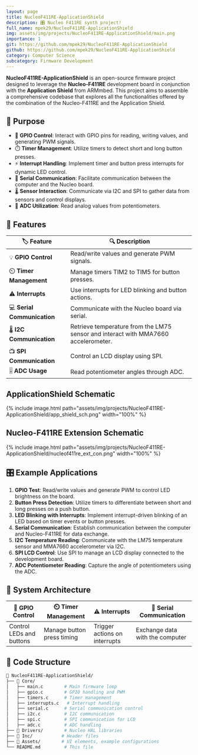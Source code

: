 ```yaml
---
layout: page
title: NucleoF411RE-ApplicationShield
description: 🎛️ Nucleo F411RE synth project!
full_name: mpek29/NucleoF411RE-ApplicationShield
img: assets/img/projects/NucleoF411RE-ApplicationShield/main.png
importance: 1
git: https://github.com/mpek29/NucleoF411RE-ApplicationShield
github: https://github.com/mpek29/NucleoF411RE-ApplicationShield
category: Computer Science
subcategory: Firmware Development
---
```



**NucleoF411RE-ApplicationShield** is an open-source firmware project designed to leverage the **Nucleo-F411RE** development board in conjunction with the **Application Shield** from ARMmbed. This project aims to assemble a comprehensive codebase that explores all the functionalities offered by the combination of the Nucleo-F411RE and the Application Shield.

## 🎯 Purpose

- 🔌 **GPIO Control**: Interact with GPIO pins for reading, writing values, and generating PWM signals.
- ⏱️ **Timer Management**: Utilize timers to detect short and long button presses.
- ⚡ **Interrupt Handling**: Implement timer and button press interrupts for dynamic LED control.
- 💬 **Serial Communication**: Facilitate communication between the computer and the Nucleo board.
- 🌡️ **Sensor Interaction**: Communicate via I2C and SPI to gather data from sensors and control displays.
- 🔄 **ADC Utilization**: Read analog values from potentiometers.

## 📝 Features

| 🏷️ Feature                | 🔍 Description                                 |
|--------------------------|-----------------------------------------------|
| 💡 **GPIO Control**       | Read/write values and generate PWM signals.   |
| ⏲️ **Timer Management**    | Manage timers TIM2 to TIM5 for button presses. |
| ⚠️ **Interrupts**         | Use interrupts for LED blinking and button actions. |
| 💻 **Serial Communication** | Communicate with the Nucleo board via serial. |
| 🌡️ **I2C Communication**  | Retrieve temperature from the LM75 sensor and interact with MMA7660 accelerometer. |
| 📺 **SPI Communication**   | Control an LCD display using SPI.             |
| 🎚️ **ADC Usage**         | Read potentiometer angles through ADC.        |

## ApplicationShield Schematic

{% include image.html path="assets/img/projects/NucleoF411RE-ApplicationShield/app_shield_sch.png" width="100%" %}

## Nucleo-F411RE Extension Schematic

{% include image.html path="assets/img/projects/NucleoF411RE-ApplicationShield/nucleof411re_ext_con.png" width="100%" %}

## 🎛️ Example Applications

1. **GPIO Test**: Read/write values and generate PWM to control LED brightness on the board.
2. **Button Press Detection**: Utilize timers to differentiate between short and long presses on a push button.
3. **LED Blinking with Interrupts**: Implement interrupt-driven blinking of an LED based on timer events or button presses.
4. **Serial Communication**: Establish communication between the computer and Nucleo-F411RE for data exchange.
5. **I2C Temperature Reading**: Communicate with the LM75 temperature sensor and MMA7660 accelerometer via I2C.
6. **SPI LCD Control**: Use SPI to manage an LCD display connected to the development board.
7. **ADC Potentiometer Reading**: Capture the angle of potentiometers using the ADC.

## 📐 System Architecture

| 🔌 GPIO Control | ⏲️ Timer Management | ⚠️ Interrupts | 💬 Serial Communication |
|----------------|---------------------|---------------|------------------------|
| Control LEDs and buttons | Manage button press timing | Trigger actions on interrupts | Exchange data with the computer |

## 📜 Code Structure

```bash
📁 NucleoF411RE-ApplicationShield/
├── 📂 Core/
│   ├── main.c        # Main firmware loop
│   ├── gpio.c        # GPIO handling and PWM
│   ├── timers.c      # Timer management
│   ├── interrupts.c   # Interrupt handling
│   ├── serial.c      # Serial communication control
│   ├── i2c.c         # I2C communication
│   ├── spi.c         # SPI communication for LCD
│   ├── adc.c         # ADC handling
├── 📂 Drivers/        # Nucleo HAL libraries
├── 📂 Inc/           # Header files
├── 📂 Assets/        # UI elements, example configurations
└── README.md         # This file
```

